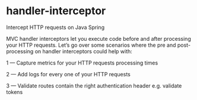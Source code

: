 # handler-interceptor
Intercept HTTP requests on Java Spring

MVC handler interceptors let you execute code before and after processing your HTTP requests. Let’s go over some scenarios where the pre and post-processing on handler interceptors could help with:

1 — Capture metrics for your HTTP requests processing times

2 — Add logs for every one of your HTTP requests

3 — Validate routes contain the right authentication header e.g. validate tokens
